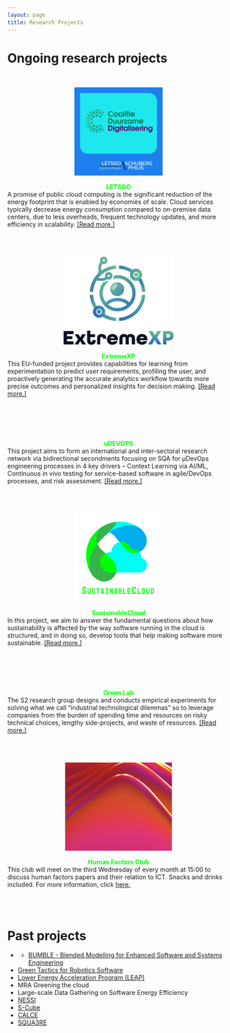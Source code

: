 ```yaml
---
layout: page
title: Research Projects
---
```


<!-- subtitle: X  -->

# Ongoing research projects 
<br>
<div class="row ">

<div class="col-lg-6 col-md-12 col-xs-12 col-sm-12">
    <div style="text-align: center;">
        <figure>
             <img height="200" width="auto" src="/img/logos/letsgo.jpg"
                alt="">
            <figcaption></figcaption>
        </figure>
        <div><strong style="color: #00FF00;">LETSGO</strong><br></div>
        <div style="text-align:left;">    
            A promise of public cloud computing is the significant reduction of the energy footprint that is enabled by economies of scale. Cloud services typically decrease energy consumption compared to on-premise data centers, due to less overheads, frequent technology updates, and more efficiency in scalability.
            <a href="/pages/letsgo/">[Read more.]<br><br><br><br></a>
        </div>
    </div>
</div>

<div class="col-lg-6 col-md-12 col-xs-12 col-sm-12">
        <div style="text-align: center;">
            <figure>
                <img height="200" width="auto" src="/img/logos/extremexp.png" alt="">
                <figcaption></figcaption>
            </figure>
            <div><strong style="color: #00FF00;">ExtremeXP</strong><br>
                <div style="text-align:left;">
                This EU-funded project provides capabilities for learning from experimentation to predict user requirements, profiling the user, and proactively generating the accurate analytics workflow towards more precise outcomes and personalized insights for decision making.               
                 <a href="https://extremexp.eu/">[Read more.]<br><br><br><br></a>
                </div>
            </div>
        </div>
    </div>

<div class="col-lg-6 col-md-12 col-xs-12 col-sm-12">
    <div style="text-align: center;">
        <figure>
                <img height="200" width="auto" src="/img/logos/placeholder_img.png"
                alt="">
            <figcaption></figcaption>
        </figure>
        <div><strong style="color: #00FF00;">uDEVOPS</strong><br></div>
        <div style="text-align:left;">    
            This project aims to form an international and inter-sectoral research network via bidirectional secondments focusing on SQA for µDevOps engineering processes in 4 key drivers – Context Learning via AI/ML, Continuous in vivo testing for service-based software in agile/DevOps processes, and risk assessment.
            <a href="https://microdevops.wordpress.com/">[Read more.]<br><br><br><br></a>
        </div>
    </div>
</div>

<div class="col-lg-6 col-md-12 col-xs-12 col-sm-12">
    <div style="text-align: center;">
        <figure>
             <img height="200" width="auto" src="/img/logos/sustainablecloud.png"
                alt="">
            <figcaption></figcaption>
        </figure>
        <div><strong style="color: #00FF00;">SustainableCloud</strong><br></div>
        <div style="text-align:left;">    
            In this project, we aim to answer the fundamental questions about how sustainability is affected by the way software running in the cloud is structured, and in doing so, develop tools that help making software more sustainable.
            <a href="https://s2group.cs.vu.nl/sustainablecloud/">[Read more.]<br><br><br><br></a>
        </div>
    </div>
</div>

<div class="col-lg-6 col-md-12 col-xs-12 col-sm-12">
        <div style="text-align: center;">
            <figure>
                <img height="200" width="auto" src="/img/logos/placeholder_img.png"
                    alt="">
                <figcaption></figcaption>
            </figure>
            <div><strong style="color: #00FF00;">Green Lab</strong><br>
                <div style="text-align:left;">
                The S2 research group designs and conducts empirical experiments for solving what we call “industrial technological dilemmas” so to leverage companies from the burden of spending time and resources on risky technical choices, lengthy side-projects, and waste of resources.
                <a href="/pages/greenlab/">[Read more.]<br><br><br><br></a>
                </div>
            </div>
        </div>
    </div>

    
<div class="col-lg-6 col-md-12 col-xs-12 col-sm-12">
    <div style="text-align: center;">
        <figure>
            <img height="200" width="auto" src="/img/logos/hfc.png"
                alt="a redish, pinkish, purplish multi-arc">
            <figcaption></figcaption>
        </figure>
        <div><strong style="color: #00FF00;">Human Factors Club</strong><br>
            <div style="text-align:left;">
                This club will meet on the third Wednesday of every month at 15:00 to discuss human factors papers and their relation to ICT. Snacks and drinks included. For more information, click <a href="https://s2group.cs.vu.nl/pages/humanfactors/">here.</a>
            <br><br><br><br>
            </div>
        </div>
    </div>
</div>
</div>

# Past projects
- - [BUMBLE - Blended Modelling for Enhanced Software and Systems Engineering](https://itea4.org/project/bumble.html)
- [Green Tactics for Robotics Software](https://www.nwo.nl/en/calls/open-competition-domain-science-xs-pakket-21-1)
- [Lower Energy Acceleration Program (LEAP)](https://amsterdameconomicboard.com/en/initiatief/leap-lower-energy-acceleration-program#)
- MRA Greening the cloud
- Large-scale Data Gathering on Software Energy Efficiency
- [NESSI](http://www.nessi-europe.com/)
- [S-Cube](http://www.s-cube-network.eu/)
- [CALCE](http://www.cs.vu.nl/~steven/calce/)
- [SQUA3RE](http://www.cs.vu.nl/~x/square.html)
